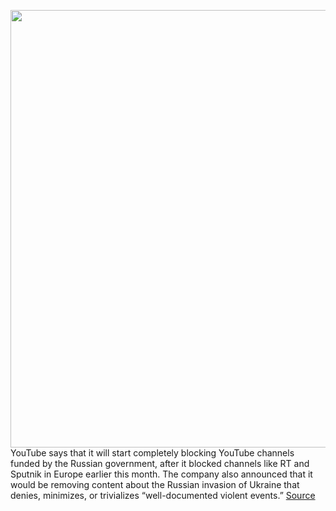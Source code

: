 <img src='https://cdn.vox-cdn.com/thumbor/FqkJ5YR_9dzZhphenv5idDAo39M=/0x0:2040x1360/1200x800/filters:focal(857x517:1183x843)/cdn.vox-cdn.com/uploads/chorus_image/image/70609710/acastro_180403_1777_youtube_0002.0.jpg' width='700px' /><br/>
YouTube says that it will start completely blocking YouTube channels funded by the Russian government, after it blocked channels like RT and Sputnik in Europe earlier this month. The company also announced that it would be removing content about the Russian invasion of Ukraine that denies, minimizes, or trivializes “well-documented violent events.”
<a href='https://www.theverge.com/2022/3/11/22972911/youtube-rt-russian-sputnik-block-state-media-globally'> Source <a/>